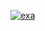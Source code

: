 [![exa](https://raw.githubusercontent.com/exacreativedev/.github/028a6ed5bd87c142232a61d5380a3c4bcb8d83b9/profile/logo.svg)](exacreative.com)
